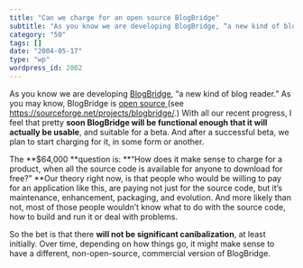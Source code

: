 ```yaml
---
title: "Can we charge for an open source BlogBridge"
subtitle: "As you know we are developing BlogBridge, “a new kind of blog reader.” ..."
category: "50"
tags: []
date: "2004-05-17"
type: "wp"
wordpress_id: 2002
---
```

As you know we are developing [BlogBridge](http://www.blogbridge.com), “a new kind of blog reader.” As you may know, BlogBridge is [open source ](https://sourceforge.net/projects/blogbridge/)(see https://sourceforge.net/projects/blogbridge/.)
With all our recent progress, I feel that pretty **soon BlogBridge will be functional enough that it will actually be usable**, and suitable for a beta. And after a successful beta, we plan to start charging for it, in some form or another.

The **$64,000 **question is: **“How does it make sense to charge for a product, when all the source code is available for anyone to download for free?” **Our theory right now, is that people who would be willing to pay for an application like this, are paying not just for the source code, but it’s maintenance, enhancement, packaging, and evolution. And more likely than not, most of those people wouldn’t know what to do with the source code, how to build and run it or deal with problems. 

So the bet is that there **will not be significant canibalization**, at least initially. Over time, depending on how things go, it might make sense to have a different, non-open-source, commercial version of BlogBridge.